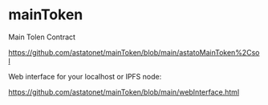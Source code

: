 # mainToken

Main Tolen Contract

https://github.com/astatonet/mainToken/blob/main/astatoMainToken%2Csol



Web interface for your localhost or IPFS node:

https://github.com/astatonet/mainToken/blob/main/webInterface.html

